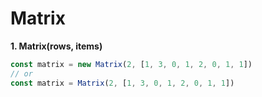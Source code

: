 # Matrix

**1. Matrix(rows, items)**
   ```javascript
   const matrix = new Matrix(2, [1, 3, 0, 1, 2, 0, 1, 1])
   // or
   const matrix = Matrix(2, [1, 3, 0, 1, 2, 0, 1, 1])
   
   ```
